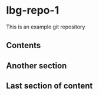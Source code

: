# lbg-repo-1

This is an example git repository


## Contents

## Another section

## Last section of content
